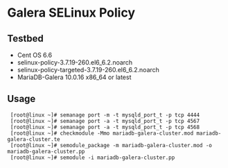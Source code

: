 Galera SELinux Policy
=====================

## Testbed
* Cent OS 6.6
* selinux-policy-3.7.19-260.el6_6.2.noarch
* selinux-policy-targeted-3.7.19-260.el6_6.2.noarch
* MariaDB-Galera 10.0.16 x86_64 or latest

## Usage
``` shell
 [root@linux ~]# semanage port -m -t mysqld_port_t -p tcp 4444
 [root@linux ~]# semanage port -a -t mysqld_port_t -p tcp 4567
 [root@linux ~]# semanage port -a -t mysqld_port_t -p tcp 4568
 [root@linux ~]# checkmodule -Mmo mariadb-galera-cluster.mod mariadb-galera-cluster.te
 [root@linux ~]# semodule_package -m mariadb-galera-cluster.mod -o mariadb-galera-cluster.pp
 [root@linux ~]# semodule -i mariadb-galera-cluster.pp
```
